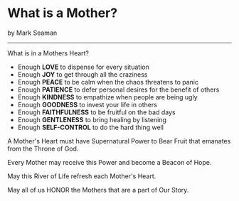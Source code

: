 # What is a Mother?

by Mark Seaman

---

What is in a Mothers Heart?

- Enough **LOVE** to dispense for every situation
- Enough **JOY** to get through all the craziness
- Enough **PEACE** to be calm when the chaos threatens to panic
- Enough **PATIENCE** to defer personal desires for the benefit of others
- Enough **KINDNESS** to empathize when people are being ugly
- Enough **GOODNESS** to invest your life in others
- Enough **FAITHFULNESS** to be fruitful on the bad days
- Enough **GENTLENESS** to bring healing by listening
- Enough **SELF-CONTROL** to do the hard thing well

A Mother's Heart must have Supernatural Power to Bear Fruit that emanates from the Throne of God.

Every Mother may receive this Power and become a Beacon of Hope.

May this River of Life refresh each Mother's Heart.

May all of us HONOR the Mothers that are a part of Our Story.

